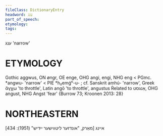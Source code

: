 ```yaml
---
fileClass: DictionaryEntry
headword: ענג
part_of_speech: 
etymology: 
tags: 
---
```

ענג
'narrow'

ETYMOLOGY
===========
Gothic aggwus, ON øngr, OE enge, OHG angi, engi, NHG eng < PGmc. *angwu- 'narrow' < PIE *h₂emǵʰ-u- ; cf. Sanskrit aṃhú- 'narrow', Greek  ἄγχω 'to throttle', Latin angō 'to throttle', angustus
Related to אַנגסט, OHG angust, NHG Angst 'fear'
{Burrow 73; Kroonen 2013: 28}

NORTHEASTERN
==============

איינג
[מאַרק, "אונדזער ליטווישער ייִדיש" (1951): 434]